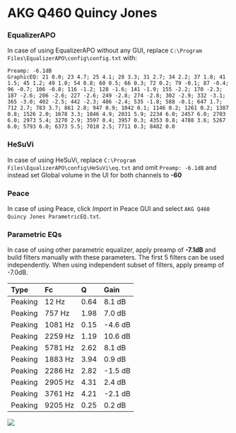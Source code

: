 # AKG Q460 Quincy Jones

### EqualizerAPO
In case of using EqualizerAPO without any GUI, replace `C:\Program Files\EqualizerAPO\config\config.txt`
with:
```
Preamp: -6.1dB
GraphicEQ: 21 0.0; 23 4.7; 25 4.1; 28 3.3; 31 2.7; 34 2.2; 37 1.8; 41 1.5; 45 1.2; 49 1.0; 54 0.8; 60 0.5; 66 0.3; 72 0.2; 79 -0.1; 87 -0.4; 96 -0.7; 106 -0.8; 116 -1.2; 128 -1.6; 141 -1.9; 155 -2.2; 170 -2.3; 187 -2.6; 206 -2.6; 227 -2.6; 249 -2.8; 274 -2.8; 302 -2.9; 332 -3.1; 365 -3.0; 402 -2.5; 442 -2.3; 486 -2.4; 535 -1.8; 588 -0.1; 647 1.7; 712 2.7; 783 3.7; 861 2.8; 947 0.9; 1042 0.1; 1146 0.2; 1261 0.2; 1387 0.8; 1526 2.0; 1678 3.3; 1846 4.9; 2031 5.9; 2234 6.0; 2457 6.0; 2703 6.0; 2973 5.4; 3270 2.9; 3597 0.4; 3957 0.3; 4353 0.8; 4788 3.6; 5267 6.0; 5793 6.0; 6373 5.5; 7010 2.5; 7711 0.3; 8482 0.0
```

### HeSuVi
In case of using HeSuVi, replace `C:\Program Files\EqualizerAPO\config\HeSuVi\eq.txt` and omit `Preamp:
-6.1dB` and instead set Global volume in the UI for both channels to **-60**

### Peace
In case of using Peace, click *Import* in Peace GUI and select `AKG Q460 Quincy Jones ParametricEQ.txt`.

### Parametric EQs
In case of using other parametric equalizer, apply preamp of **-7.1dB** and build filters manually
with these parameters. The first 5 filters can be used independently.
When using independent subset of filters, apply preamp of -7.0dB.

| Type    | Fc      |    Q | Gain    |
|:--------|:--------|:-----|:--------|
| Peaking | 12 Hz   | 0.64 | 8.1 dB  |
| Peaking | 757 Hz  | 1.98 | 7.0 dB  |
| Peaking | 1081 Hz | 0.15 | -4.6 dB |
| Peaking | 2259 Hz | 1.19 | 10.6 dB |
| Peaking | 5781 Hz | 2.62 | 8.1 dB  |
| Peaking | 1883 Hz | 3.94 | 0.9 dB  |
| Peaking | 2286 Hz | 2.82 | -1.5 dB |
| Peaking | 2905 Hz | 4.31 | 2.4 dB  |
| Peaking | 3761 Hz | 4.21 | -2.1 dB |
| Peaking | 9205 Hz | 0.25 | 0.2 dB  |

![](https://raw.githubusercontent.com/jaakkopasanen/AutoEq/master/results/innerfidelity/sbaf-serious/AKG%20Q460%20Quincy%20Jones/AKG%20Q460%20Quincy%20Jones.png)